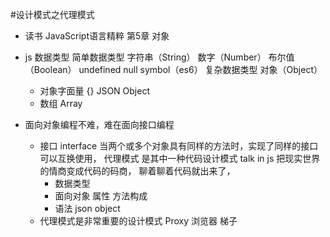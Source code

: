#设计模式之代理模式

- 读书 JavaScript语言精粹
  第5章 对象

- js 数据类型
    简单数据类型
    字符串（String） 数字（Number） 布尔值（Boolean） undefined null symbol（es6）
    复杂数据类型 对象（Object）
    - 对象字面量 {} JSON Object 
    - 数组 Array

- 面向对象编程不难，难在面向接口编程
  - 接口 interface
    当两个或多个对象具有同样的方法时，实现了同样的接口
    可以互换使用，
    代理模式 是其中一种代码设计模式
    talk in js 把现实世界的情商变成代码的码商，
    聊着聊着代码就出来了，
    - 数据类型
    - 面向对象 属性 方法构成
    - 语法 json object
  - 代理模式是非常重要的设计模式 Proxy
    浏览器
    梯子
    

